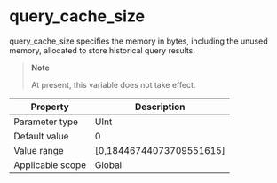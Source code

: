 query_cache_size
=====================================

<!-- # docslug#/oceanbase-database/oceanbase-database/V4.0.0/query_cache_size-1-2-3 -->
query_cache_size specifies the memory in bytes, including the unused memory, allocated to store historical query results.

> **Note**
>
> At present, this variable does not take effect.

| **Property** | **Description** |
|--------|-----------------------------|
| Parameter type | UInt |
| Default value | 0 |
| Value range | [0,18446744073709551615] |
| Applicable scope | Global |
